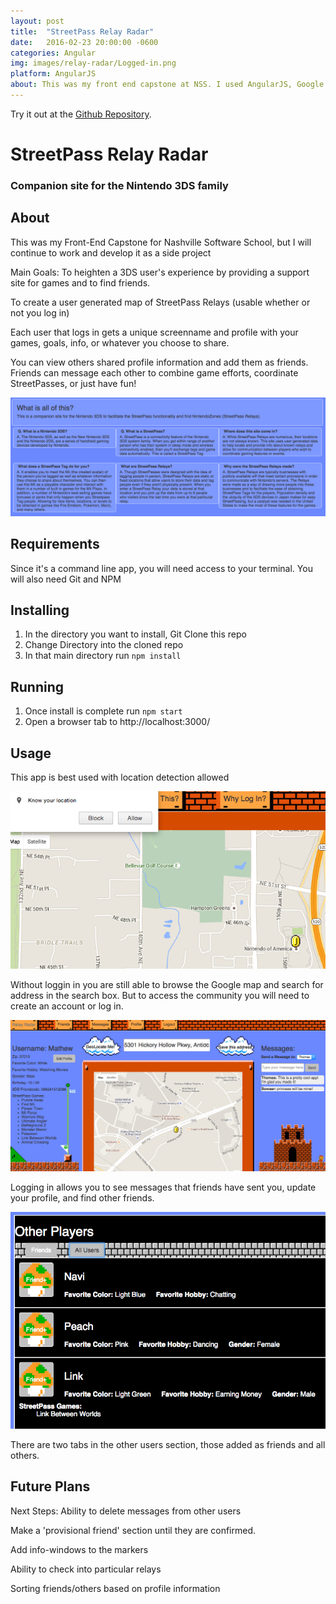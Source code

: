 ```yaml
---
layout: post
title:  "StreetPass Relay Radar"
date:   2016-02-23 20:00:00 -0600
categories: Angular
img: images/relay-radar/Logged-in.png
platform: AngularJS
about: This was my front end capstone at NSS. I used AngularJS, Google Maps, Firebase, and AngularFire to create it. Later I refactored it to be statically served using Node/Express.
---
```

Try it out at the [Github Repository](https://github.com/MAOstrander/relay-radar).


# StreetPass Relay Radar
### Companion site for the Nintendo 3DS family

## About
This was my Front-End Capstone for Nashville Software School, but I will continue to work and develop it as a side project

Main Goals:
To heighten a 3DS user's experience by providing a support site for games and to find friends.

To create a user generated map of StreetPass Relays (usable whether or not you log in)

Each user that logs in gets a unique screenname and profile with your games, goals, info, or whatever you choose to share.

You can view others shared profile information and add them as friends.
Friends can message each other to combine game efforts, coordinate StreetPasses, or just have fun!

![About](images/relay-radar/What-is-this.png)

## Requirements
Since it's a command line app, you will need access to your terminal.
You will also need Git and NPM

## Installing
1. In the directory you want to install, Git Clone this repo
2. Change Directory into the cloned repo
3. In that main directory run `npm install`

## Running
1. Once install is complete run `npm start`
2. Open a browser tab to http://localhost:3000/

## Usage

This app is best used with location detection allowed

![Allow Geolocation](images/relay-radar/Geolocation.png)

Without loggin in you are still able to browse the Google map and search for address in the search box. But to access the community you will need to create an account or log in.

![After logging in](images/relay-radar/Logged-in.png)

Logging in allows you to see messages that friends have sent you, update your profile, and find other friends.

![Add other users](images/relay-radar/Find-other-users.png)

There are two tabs in the other users section, those added as friends and all others.


## Future Plans
Next Steps:
Ability to delete messages from other users

Make a 'provisional friend' section until they are confirmed.

Add info-windows to the markers

Ability to check into particular relays

Sorting friends/others based on profile information
